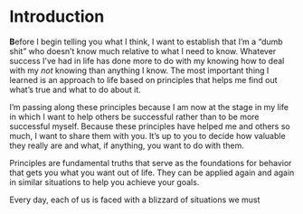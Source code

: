 # Introduction

**B**efore I begin telling you what I think, I want to establish that I’m a “dumb shit” who doesn’t know much relative to what I need to know. Whatever success I’ve had in life  has done more to do with my knowing how to deal with my *not* knowing than anything I know. The most important thing I learned is an approach to life based on principles that helps me find out what’s true and what to do about it.

I’m passing along these principles because I am now at the stage in my life in which I want to help others be successful rather than to be more successful myself. Because these principles have helped me and others so much, I want to share them with you. It’s up to you to decide how valuable they really are and what, if anything, you want to do with them.

Principles are fundamental truths that serve as the foundations for behavior that gets you what you want out of life. They can be applied again and again in similar situations to help you achieve your goals.

Every day, each of us is faced with a blizzard of situations we must 
